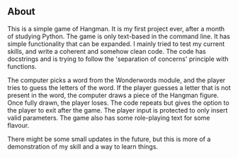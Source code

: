 ## About

This is a simple game of Hangman. It is my first project ever, after a month of studying Python. The game is only text-based in the command line. It has simple functionality that can be expanded.
I mainly tried to test my current skills, and write a coherent and somehow clean code. The code has docstrings and is trying to follow the 'separation of concerns' principle with functions.


The computer picks a word from the Wonderwords module, and the player tries to guess the letters of the word. If the player guesses a letter that is not present in the word, the computer draws a piece of the Hangman figure.
Once fully drawn, the player loses. The code repeats but gives the option to the player to exit after the game. The player input is protected to only insert valid parameters. The game also has some role-playing text for some flavour.


There might be some small updates in the future, but this is more of a demonstration of my skill and a way to learn things.
